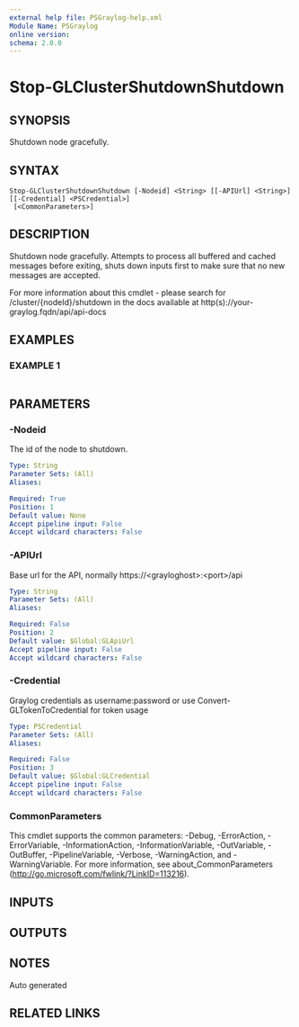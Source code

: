 ```yaml
---
external help file: PSGraylog-help.xml
Module Name: PSGraylog
online version:
schema: 2.0.0
---
```


# Stop-GLClusterShutdownShutdown

## SYNOPSIS
Shutdown node gracefully.

## SYNTAX

```
Stop-GLClusterShutdownShutdown [-Nodeid] <String> [[-APIUrl] <String>] [[-Credential] <PSCredential>]
 [<CommonParameters>]
```

## DESCRIPTION
Shutdown node gracefully.
Attempts to process all buffered and cached messages before exiting, shuts down inputs first to make sure that no new messages are accepted.

For more information about this cmdlet - please search for /cluster/{nodeId}/shutdown in the docs available at http(s)://your-graylog.fqdn/api/api-docs

## EXAMPLES

### EXAMPLE 1
```

```

## PARAMETERS

### -Nodeid
The id of the node to shutdown.

```yaml
Type: String
Parameter Sets: (All)
Aliases:

Required: True
Position: 1
Default value: None
Accept pipeline input: False
Accept wildcard characters: False
```

### -APIUrl
Base url for the API, normally https://\<grayloghost\>:\<port\>/api

```yaml
Type: String
Parameter Sets: (All)
Aliases:

Required: False
Position: 2
Default value: $Global:GLApiUrl
Accept pipeline input: False
Accept wildcard characters: False
```

### -Credential
Graylog credentials as username:password or use Convert-GLTokenToCredential for token usage

```yaml
Type: PSCredential
Parameter Sets: (All)
Aliases:

Required: False
Position: 3
Default value: $Global:GLCredential
Accept pipeline input: False
Accept wildcard characters: False
```

### CommonParameters
This cmdlet supports the common parameters: -Debug, -ErrorAction, -ErrorVariable, -InformationAction, -InformationVariable, -OutVariable, -OutBuffer, -PipelineVariable, -Verbose, -WarningAction, and -WarningVariable.
For more information, see about_CommonParameters (http://go.microsoft.com/fwlink/?LinkID=113216).

## INPUTS

## OUTPUTS

## NOTES
Auto generated

## RELATED LINKS
